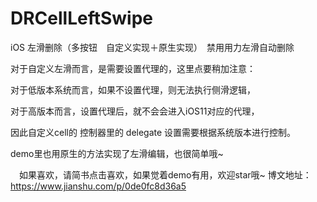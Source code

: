 # DRCellLeftSwipe
iOS 左滑删除（多按钮　自定义实现＋原生实现）　禁用用力左滑自动删除

对于自定义左滑而言，是需要设置代理的，这里点要稍加注意：

对于低版本系统而言，如果不设置代理，则无法执行侧滑逻辑，

对于高版本而言，设置代理后，就不会会进入iOS11对应的代理，

因此自定义cell的 控制器里的 delegate 设置需要根据系统版本进行控制。


demo里也用原生的方法实现了左滑编辑，也很简单哦~

　如果喜欢，请简书点击喜欢，如果觉着demo有用，欢迎star哦~
博文地址：https://www.jianshu.com/p/0de0fc8d36a5
